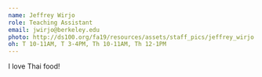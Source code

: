 ```yaml
---
name: Jeffrey Wirjo
role: Teaching Assistant
email: jwirjo@berkeley.edu
photo: http://ds100.org/fa19/resources/assets/staff_pics/jeffrey_wirjo.png
oh: T 10-11AM, T 3-4PM, Th 10-11AM, Th 12-1PM
---
```


I love Thai food!